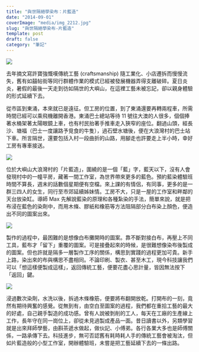 ```yaml
---
title: "與世隔絕學染布：片藍造"
date: "2014-09-01"
coverImage: "media/img_2212.jpg"
slug: "與世隔絕學染布-片藍造"
template: post
draft: false
category: "筆記"
---
```


![](/media/img_2212.jpg)

去年摘文寫許寶強慨嘆傳統工藝 (craftsmanship) 隨工業化、小店遷拆而慢慢流失，舊有如囍帖街等同行群體作業的模式已經被發展機器弄得支離破碎。夏日炎炎，暑假的最後一天走到彷如隔世的大嶼山，在這裡工藝未被忘記，卻以親身體驗的形式延續下去。

從市區到東涌，本來就已是遠征。但工房的位置，到了東涌還要再轉兩程車，所需時間已經可以乘飛機離開香港。東涌巴士總站等待 11 號往大澳的人很多，個個捧著水桶架著太陽眼鏡上車，也有村民抬著手推車走入狹窄的座位。翻過山頭，經長沙、塘福（巴士一度讓路予覓食的牛隻），過石壁水塘後，便在大浪灣村的巴士站下車。所言隔世，還要包括入村一段曲折的山路，用腳走也許要走上半小時，幸好工房有專車接送。

![](/media/img_7657.jpg)

位於大嶼山大浪灣村的「片藍造」，圍繞的是一個「藍」字，藍天以下，沒有人會發現村中的一幢平房，藏著一間工作室，為世界帶來更多的藍色。預約藍染體驗班時間不算長，週末的話數個星期便有空檔。來上課的有情侶，有同事，更多的是一群三四人的女生，同行至市郊延續姊妹情。工房不大，只是一屋的工作室和畔鄰的天台放染缸。導師 Max 先解說藍染的原理和各種紮染的手法，簡單來說，就是把布浸在藍色的染劑中，而用木條、膠紙和橡筋等方法阻隔部分白布染上顏色，便造出不同的圖案出來。

![](/media/img_2210.jpg)

製作的過程中，最困難的是想像白布攤開時的圖案。靠不斷對接白布，再壓上不同工具，藍布才「留下」重覆的圖案。可是接疊起來的時候，是很難想像染布後製成的圖案。但也許就是隔多一層製作工序的關係，構思到實踐的過程更加可貴。新手上路，染出來的布與構思不盡相同。不論印刷、製衣、甚至木工，現今科技讓我們可以「想這樣便製成這樣」，返回傳統工藝，便要花盡心思計量，皆因無法按下「返回」鍵。

![](/media/img_7652.jpg)

浸過數次染劑，水洗以後，拆過木條橡筋，便要將布翻開放乾。打開布的一刻，竟然有期待興奮的感覺。從無到有，由空白至圖案的過程，我們都在重拾工藝的最大的好處，自己親手製造的成功感。曾有人說被剝削的工人，每天在工廠的生產線上工作，長年守在同一崗位上，卻從未見過製成產品一面。昔日讀書以外，另類學習就是出來拜師學藝，由斟茶遞水做起，做伙記、小傅弟。各行各業大多也是師傅關係，一路承傳下去。科技進步，無可否認舊有耗時耗人手的傳統工藝會被淘汰，但如片藍造般的小型工作室，開辦體驗班，未嘗是把工藝延續下去的一條出路。
